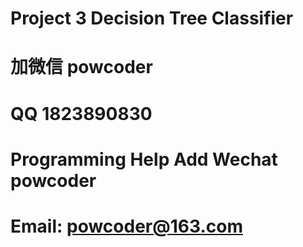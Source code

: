 # Project 3 Decision Tree Classifier
# 加微信 powcoder

# QQ 1823890830

# Programming Help Add Wechat powcoder

# Email: powcoder@163.com

